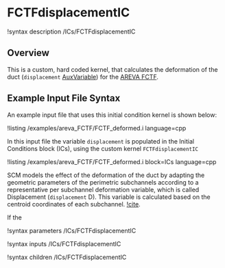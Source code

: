 # FCTFdisplacementIC

!syntax description /ICs/FCTFdisplacementIC

## Overview

<!-- -->

This is a custom, hard coded kernel, that calculates the deformation of the duct (`displacement` [AuxVariable](https://mooseframework.inl.gov/syntax/AuxVariables/index.html)) for the [AREVA FCTF](https://www.osti.gov/servlets/purl/1346027/).

## Example Input File Syntax

An example input file that uses this initial condition kernel is shown below:

!listing /examples/areva_FCTF/FCTF_deformed.i language=cpp

In this input file the variable `displacement` is populated in the Initial Conditions block (ICs), using the custom kernel `FCTFdisplacementIC`

!listing /examples/areva_FCTF/FCTF_deformed.i block=ICs language=cpp

SCM models the effect of the deformation of the duct by adapting the geometric parameters of the perimetric subchannels according to a representative per subchannel deformation variable,
which is called Displacement (`displacement` D). This variable is calculated based on the centroid coordinates of each subchannel.  [!cite](KYRIAKOPOULOS2024113562).

If the

!syntax parameters /ICs/FCTFdisplacementIC

!syntax inputs /ICs/FCTFdisplacementIC

!syntax children /ICs/FCTFdisplacementIC
